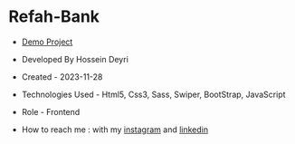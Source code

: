 # Refah-Bank


- [Demo Project]()

- Developed By Hossein Deyri

- Created - 2023-11-28

- Technologies Used - Html5, Css3, Sass, Swiper, BootStrap, JavaScript

- Role - Frontend

- How to reach me : with my [instagram](https://www.instagram.com/hossein.deyri_web) and [linkedin](https://www.linkedin.com/in/hossein-deyri)
